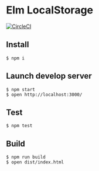 # Elm LocalStorage

[![CircleCI](https://circleci.com/gh/ababup1192/elm-dev-env.svg?style=svg)](https://circleci.com/gh/ababup1192/elm-dev-env)
## Install

```shell
$ npm i
```

## Launch develop server

```shell
$ npm start
$ open http://localhost:3000/
```

## Test

```shell
$ npm test
```

## Build

```shell
$ npm run build
$ open dist/index.html
```
